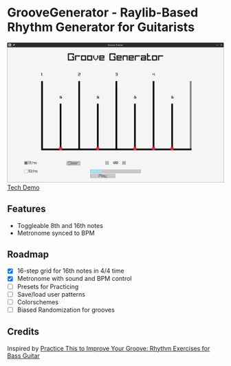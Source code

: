 # GrooveGenerator - Raylib-Based Rhythm Generator for Guitarists
![Screenshot](docs/screenshot.png)
[Tech Demo](https://youtu.be/WUvsQRAPjqk)


## Features
- Toggleable 8th and 16th notes
- Metronome synced to BPM

## Roadmap
- [x] 16-step grid for 16th notes in 4/4 time
- [x] Metronome with sound and BPM control
- [ ] Presets for Practicing
- [ ] Save/load user patterns
- [ ] Colorschemes
- [ ] Biased Randomization for grooves

## Credits
Inspired by [Practice This to Improve Your Groove: Rhythm Exercises for Bass Guitar](https://www.youtube.com/watch?v=scSnv1srs5w)
